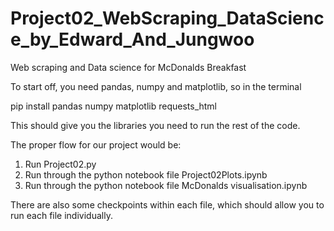 # Project02_WebScraping_DataScience_by_Edward_And_Jungwoo
Web scraping and Data science for McDonalds Breakfast

To start off, you need pandas, numpy and matplotlib, so in the terminal

pip install pandas numpy matplotlib requests_html

This should give you the libraries you need to run the rest of the code.

The proper flow for our project would be:

1. Run Project02.py
2. Run through the python notebook file Project02Plots.ipynb
3. Run through the python notebook file McDonalds visualisation.ipynb

There are also some checkpoints within each file, which should allow you to run each file individually.